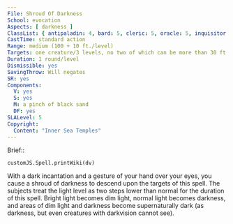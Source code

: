 ```yaml
---
File: Shroud Of Darkness
School: evocation
Aspects: [ darkness ]
ClassList: { antipaladin: 4, bard: 5, cleric: 5, oracle: 5, inquisitor: 5, mesmerist: 4, shaman: 5, sorcerer: 5, wizard: 5 }
CastTime: standard action
Range: medium (100 + 10 ft./level)
Targets: one creature/3 levels, no two of which can be more than 30 ft. apart
Duration: 1 round/level
Dismissible: yes
SavingThrow: Will negates
SR: yes
Components:
  V: yes
  S: yes
  M: a pinch of black sand
  DF: yes
SLALevel: 5
Copyright:
  Content: "Inner Sea Temples"
---
```

Brief:: 

```dataviewjs
customJS.Spell.printWiki(dv)
```

With a dark incantation and a gesture of your hand over your eyes, you cause a shroud of darkness to descend upon the targets of this spell. The subjects treat the light level as two steps lower than normal for the duration of this spell. Bright light becomes dim light, normal light becomes darkness, and areas of dim light and darkness become supernaturally dark (as darkness, but even creatures with darkvision cannot see).
